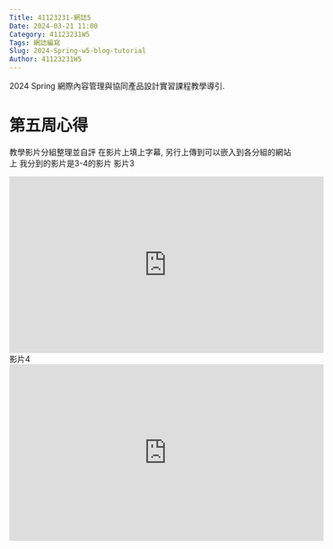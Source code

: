 ```yaml
---
Title: 41123231-網誌5
Date: 2024-03-21 11:00
Category: 41123231W5
Tags: 網誌編寫
Slug: 2024-Spring-w5-blog-tutorial
Author: 41123231W5
---
```


2024 Spring 網際內容管理與協同產品設計實習課程教學導引.

<!-- PELICAN_END_SUMMARY -->

# 第五周心得
 教學影片分組整理並自評
在影片上填上字幕, 另行上傳到可以嵌入到各分組的網站上
我分到的影片是3-4的影片
影片3
<iframe width="560" height="315" src="https://www.youtube.com/embed/VwDm3p7Hfng?si=MNB8qVrWmxxXqD4q" title="YouTube video player" frameborder="0" allow="accelerometer; autoplay; clipboard-write; encrypted-media; gyroscope; picture-in-picture; web-share" referrerpolicy="strict-origin-when-cross-origin" allowfullscreen></iframe>
影片4
<iframe width="560" height="315" src="https://www.youtube.com/embed/VMND0snyTwM?si=bytJ1el-Mo2p5Vks" title="YouTube video player" frameborder="0" allow="accelerometer; autoplay; clipboard-write; encrypted-media; gyroscope; picture-in-picture; web-share" referrerpolicy="strict-origin-when-cross-origin" allowfullscreen></iframe>